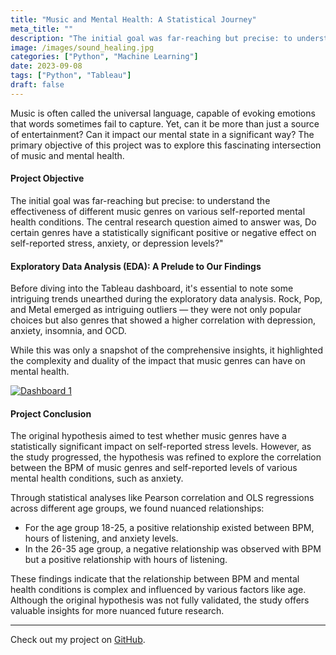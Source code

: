 ```yaml
---
title: "Music and Mental Health: A Statistical Journey"
meta_title: ""
description: "The initial goal was far-reaching but precise: to understand the effectiveness of different music genres on various self-reported mental health conditions. The central research question aimed to answer was, "Do certain genres have a statistically significant positive or negative effect on self-reported stress, anxiety, or depression levels?"
image: /images/sound_healing.jpg
categories: ["Python", "Machine Learning"]
date: 2023-09-08
tags: ["Python", "Tableau"]
draft: false
---
```

Music is often called the universal language, capable of evoking emotions that words sometimes fail to capture. Yet, can it be more than just a source of entertainment? Can it impact our mental state in a significant way? The primary objective of this project was to explore this fascinating intersection of music and mental health.

#### Project Objective

The initial goal was far-reaching but precise: to understand the effectiveness of different music genres on various self-reported mental health conditions. The central research question aimed to answer was, Do certain genres have a statistically significant positive or negative effect on self-reported stress, anxiety, or depression levels?"

#### Exploratory Data Analysis (EDA): A Prelude to Our Findings

Before diving into the Tableau dashboard, it's essential to note some intriguing trends unearthed during the exploratory data analysis. Rock, Pop, and Metal emerged as intriguing outliers — they were not only popular choices but also genres that showed a higher correlation with depression, anxiety, insomnia, and OCD.

While this was only a snapshot of the comprehensive insights, it highlighted the complexity and duality of the impact that music genres can have on mental health.

<div class='tableauPlaceholder' id='viz1694447228340' style='position: relative; width: 100%;'>
    <noscript>
        <a href='#'><img alt='Dashboard 1 ' src='https://public.tableau.com/static/images/Mx/MxMHDashboard/Dashboard1/1_rss.png' style='border: none' /></a>
    </noscript>
    <object class='tableauViz'  style='display:none; width: 100%; height: 100%;'>
        <param name='host_url' value='https%3A%2F%2Fpublic.tableau.com%2F' />
        <param name='embed_code_version' value='3' />
        <param name='site_root' value='' />
        <param name='name' value='MxMHDashboard&#47;Dashboard1' />
        <param name='tabs' value='no' />
        <param name='toolbar' value='yes' />
        <param name='static_image' value='https://public.tableau.com/static/images/Mx/MxMHDashboard/Dashboard1/1.png' />
        <param name='animate_transition' value='yes' />
        <param name='display_static_image' value='yes' />
        <param name='display_spinner' value='yes' />
        <param name='display_overlay' value='yes' />
        <param name='display_count' value='yes' />
        <param name='language' value='en-US' />
    </object>
</div>
<script type='text/javascript'>
    var divElement = document.getElementById('viz1694447228340');
    var vizElement = divElement.getElementsByTagName('object')[0];
    vizElement.style.width = '100%';
    vizElement.style.height = divElement.offsetWidth * 0.75 + 'px';
    var scriptElement = document.createElement('script');
    scriptElement.src = 'https://public.tableau.com/javascripts/api/viz_v1.js';
    vizElement.parentNode.insertBefore(scriptElement, vizElement);
</script>

#### Project Conclusion

The original hypothesis aimed to test whether music genres have a statistically significant impact on self-reported stress levels. However, as the study progressed, the hypothesis was refined to explore the correlation between the BPM of music genres and self-reported levels of various mental health conditions, such as anxiety.

Through statistical analyses like Pearson correlation and OLS regressions across different age groups, we found nuanced relationships:

- For the age group 18-25, a positive relationship existed between BPM, hours of listening, and anxiety levels.
- In the 26-35 age group, a negative relationship was observed with BPM but a positive relationship with hours of listening.

These findings indicate that the relationship between BPM and mental health conditions is complex and influenced by various factors like age. Although the original hypothesis was not fully validated, the study offers valuable insights for more nuanced future research.

---

Check out my project on [GitHub](https://github.com/MarieM1202/sound_healing).
